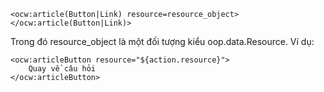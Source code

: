
```
<ocw:article(Button|Link) resource=resource_object>
</ocw:article(Button|Link)>
```

Trong đó resource\_object là một đối tượng kiểu oop.data.Resource.
Ví dụ:
```
<ocw:articleButton resource="${action.resource}">
	Quay về câu hỏi
</ocw:articleButton>
```